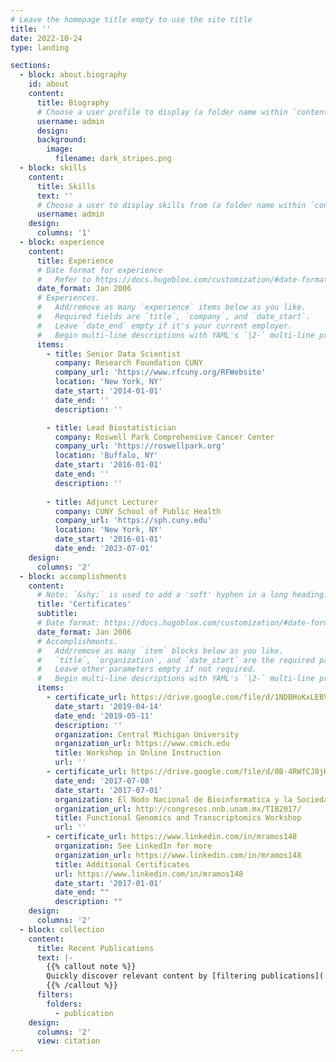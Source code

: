 ```yaml
---
# Leave the homepage title empty to use the site title
title: ''
date: 2022-10-24
type: landing

sections:
  - block: about.biography
    id: about
    content:
      title: Biography
      # Choose a user profile to display (a folder name within `content/authors/`)
      username: admin
      design:
      background:
        image:
          filename: dark_stripes.png
  - block: skills
    content:
      title: Skills
      text: ''
      # Choose a user to display skills from (a folder name within `content/authors/`)
      username: admin
    design:
      columns: '1'
  - block: experience
    content:
      title: Experience
      # Date format for experience
      #   Refer to https://docs.hugoblox.com/customization/#date-format
      date_format: Jan 2006
      # Experiences.
      #   Add/remove as many `experience` items below as you like.
      #   Required fields are `title`, `company`, and `date_start`.
      #   Leave `date_end` empty if it's your current employer.
      #   Begin multi-line descriptions with YAML's `|2-` multi-line prefix.
      items:
        - title: Senior Data Scientist
          company: Research Foundation CUNY
          company_url: 'https://www.rfcuny.org/RFWebsite'
          location: 'New York, NY'
          date_start: '2014-01-01'
          date_end: ''
          description: ''

        - title: Lead Biostatistician
          company: Roswell Park Comprehensive Cancer Center
          company_url: 'https://roswellpark.org'
          location: 'Buffalo, NY'
          date_start: '2016-01-01'
          date_end: ''
          description: ''
        
        - title: Adjunct Lecturer
          company: CUNY School of Public Health
          company_url: 'https://sph.cuny.edu'
          location: 'New York, NY'
          date_start: '2016-01-01'
          date_end: '2023-07-01'
    design:
      columns: '2'
  - block: accomplishments
    content:
      # Note: `&shy;` is used to add a 'soft' hyphen in a long heading.
      title: 'Certificates'
      subtitle:
      # Date format: https://docs.hugoblox.com/customization/#date-format
      date_format: Jan 2006
      # Accomplishments.
      #   Add/remove as many `item` blocks below as you like.
      #   `title`, `organization`, and `date_start` are the required parameters.
      #   Leave other parameters empty if not required.
      #   Begin multi-line descriptions with YAML's `|2-` multi-line prefix.
      items:
        - certificate_url: https://drive.google.com/file/d/1NDBHoKxLEBVL1lQiPGcP40F8WyqUN-5o/view
          date_start: '2019-04-14'
          date_end: '2019-05-11'
          description: ''
          organization: Central Michigan University
          organization_url: https://www.cmich.edu
          title: Workshop in Online Instruction
          url: ''
        - certificate_url: https://drive.google.com/file/d/0B-4RWfCJ8jHyN3VEd1Nma0NyVHM/view
          date_end: '2017-07-08'
          date_start: '2017-07-01'
          organization: El Nodo Nacional de Bioinformatica y la Sociedad Iberoamericana de Bioinformatica
          organization_url: http://congresos.nnb.unam.mx/TIB2017/
          title: Functional Genomics and Transcriptomics Workshop
          url: ''
        - certificate_url: https://www.linkedin.com/in/mramos148 
          organization: See LinkedIn for more
          organization_url: https://www.linkedin.com/in/mramos148
          title: Additional Certificates
          url: https://www.linkedin.com/in/mramos148
          date_start: '2017-01-01'
          date_end: ""
          description: ""
    design:
      columns: '2'
  - block: collection
    content:
      title: Recent Publications
      text: |-
        {{% callout note %}}
        Quickly discover relevant content by [filtering publications](./publication/).
        {{% /callout %}}
      filters:
        folders:
          - publication
    design:
      columns: '2'
      view: citation
---
```

